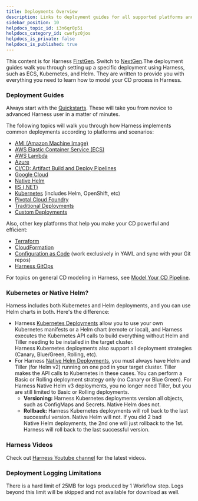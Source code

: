 ```yaml
---
title: Deployments Overview
description: Links to deployment guides for all supported platforms and scenarios.
sidebar_position: 10
helpdocs_topic_id: i3n6qr8p5i
helpdocs_category_id: cwefyz0jos
helpdocs_is_private: false
helpdocs_is_published: true
---
```


This content is for Harness [FirstGen](/docs/getting-started/harness-first-gen-vs-harness-next-gen.md). Switch to [NextGen](/docs/continuous-delivery/get-started/key-concepts.md).The deployment guides walk you through setting up a specific deployment using Harness, such as ECS, Kubernetes, and Helm. They are written to provide you with everything you need to learn how to model your CD process in Harness.

### Deployment Guides

Always start with the [Quickstarts](/docs/category/quickstarts). These will take you from novice to advanced Harness user in a matter of minutes.

The following topics will walk you through how Harness implements common deployments according to platforms and scenarios:

- [​AMI (Amazon Machine Image)](../../aws-deployments/ami-deployments/ami-deployment.md)
- [​AWS Elastic Container Service (ECS)](../../aws-deployments/ecs-deployment/ecs-deployments-overview.md)
- [AWS Lambda](/docs/category/aws-lambda-deployments)
- [​Azure](/docs/category/azure-deployments-and-provisioning)
- [CI/CD: Artifact Build and Deploy Pipelines](/docs/category/cicd-artifact-build-and-deploy-pipelines)
- [Google Cloud](/docs/category/google-cloud)
- [Native Helm](/docs/category/native-helm-deployments)
- [​IIS (.NET)](../../dotnet-deployments/iis-net-deployment.md)
- [​Kubernetes](/docs/category/kubernetes-deployments) (includes Helm, OpenShift, etc)
- [Pivotal Cloud Foundry](../../pcf-deployments/pcf-tutorial-overview.md)
- [​Traditional Deployments](../../traditional-deployments/traditional-deployments-overview.md)
- [Custom Deployments](/docs/category/custom-deployments)

Also, other key platforms that help you make your CD powerful and efficient:

- [Terraform](/docs/category/terraform)
- [CloudFormation](/docs/category/aws-cloudformation)
- [Configuration as Code](/docs/category/configuration-as-code) (work exclusively in YAML and sync with your Git repos)
- [Harness GitOps](/docs/category/harness-git-based-how-tos)

For topics on general CD modeling in Harness, see [Model Your CD Pipeline](/docs/category/model-your-cd-pipeline).

### Kubernetes or Native Helm?

Harness includes both Kubernetes and Helm deployments, and you can use Helm charts in both. Here's the difference:

- Harness [Kubernetes Deployments](/docs/continuous-delivery/deploy-srv-diff-platforms/kubernetes/kubernetes-deployments-overview.md) allow you to use your own Kubernetes manifests or a Helm chart (remote or local), and Harness executes the Kubernetes API calls to build everything without Helm and Tiller needing to be installed in the target cluster.  
  Harness Kubernetes deployments also support all deployment strategies (Canary, Blue/Green, Rolling, etc).
- For Harness [Native Helm Deployments](../../helm-deployment/helm-deployments-overview.md), you must always have Helm and Tiller (for Helm v2) running on one pod in your target cluster. Tiller makes the API calls to Kubernetes in these cases. You can perform a Basic or Rolling deployment strategy only (no Canary or Blue Green). For Harness Native Helm v3 deployments, you no longer need Tiller, but you are still limited to Basic or Rolling deployments.
  - **Versioning:** Harness Kubernetes deployments version all objects, such as ConfigMaps and Secrets. Native Helm does not.
  - **Rollback:** Harness Kubernetes deployments will roll back to the last successful version. Native Helm will not. If you did 2 bad Native Helm deployments, the 2nd one will just rollback to the 1st. Harness will roll back to the last successful version.

### Harness Videos

Check out [Harness Youtube channel](https://www.youtube.com/c/Harnessio/videos) for the latest videos.

### Deployment Logging Limitations

There is a hard limit of 25MB for logs produced by 1 Workflow step. Logs beyond this limit will be skipped and not available for download as well.
